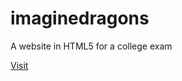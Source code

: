 # imaginedragons
A website in HTML5 for a college exam

<a href="https://cespedesdan.github.io/CopaAce">Visit</a>
